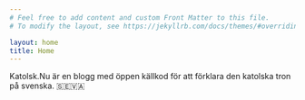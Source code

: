 ```yaml
---
# Feel free to add content and custom Front Matter to this file.
# To modify the layout, see https://jekyllrb.com/docs/themes/#overriding-theme-defaults

layout: home
title: Home
---
```



Katolsk.Nu är en blogg med öppen källkod för att förklara den katolska tron på svenska. 🇸🇪🇻🇦


